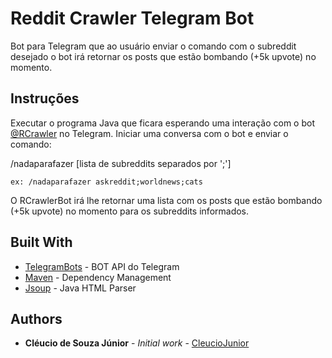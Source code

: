 # Reddit Crawler Telegram Bot

Bot para Telegram que ao usuário enviar o comando com o subreddit desejado o bot irá retornar os posts que estão bombando (+5k upvote)
no momento.

## Instruções

Executar o programa Java que ficara esperando uma interação com o bot [@RCrawler](https://telegram.me/rcrawlerbot) no Telegram.
Iniciar uma conversa com o bot e enviar o comando: 

/nadaparafazer [lista de subreddits separados por ';']

```
ex: /nadaparafazer askreddit;worldnews;cats
```

O RCrawlerBot irá lhe retornar uma lista com os posts que estão bombando (+5k upvote) no momento para os subreddits informados.

## Built With

* [TelegramBots](https://core.telegram.org/api) - BOT API do Telegram 
* [Maven](https://maven.apache.org/) - Dependency Management
* [Jsoup](https://jsoup.org/) - Java HTML Parser

## Authors

* **Cléucio de Souza Júnior** - *Initial work* - [CleucioJunior](https://github.com/CleucioJunior)
